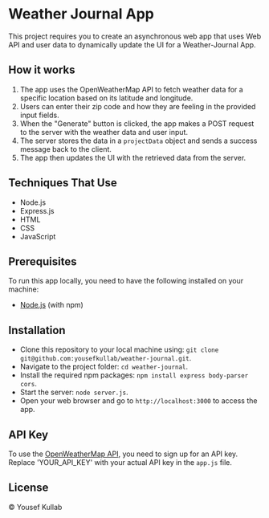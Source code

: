 # Weather Journal App
This project requires you to create an asynchronous web app that uses Web API and user data to dynamically update the UI for a Weather-Journal App.

## How it works

1. The app uses the OpenWeatherMap API to fetch weather data for a specific location based on its latitude and longitude.
2. Users can enter their zip code and how they are feeling in the provided input fields.
3. When the "Generate" button is clicked, the app makes a POST request to the server with the weather data and user input.
4. The server stores the data in a `projectData` object and sends a success message back to the client.
5. The app then updates the UI with the retrieved data from the server.

## Techniques That Use

- Node.js
- Express.js
- HTML
- CSS
- JavaScript

## Prerequisites

To run this app locally, you need to have the following installed on your machine:

- [Node.js](https://nodejs.org/en/download) (with npm)

## Installation

- Clone this repository to your local machine using: `git clone git@github.com:yousefkullab/weather-journal.git`.
- Navigate to the project folder: `cd weather-journal`.
- Install the required npm packages: `npm install express body-parser cors`.
- Start the server: `node server.js`.
- Open your web browser and go to `http://localhost:3000` to access the app.

## API Key

To use the [OpenWeatherMap API](https://openweathermap.org/api), you need to sign up for an API key. Replace 'YOUR_API_KEY' with your actual API key in the `app.js` file.

## License

© Yousef Kullab